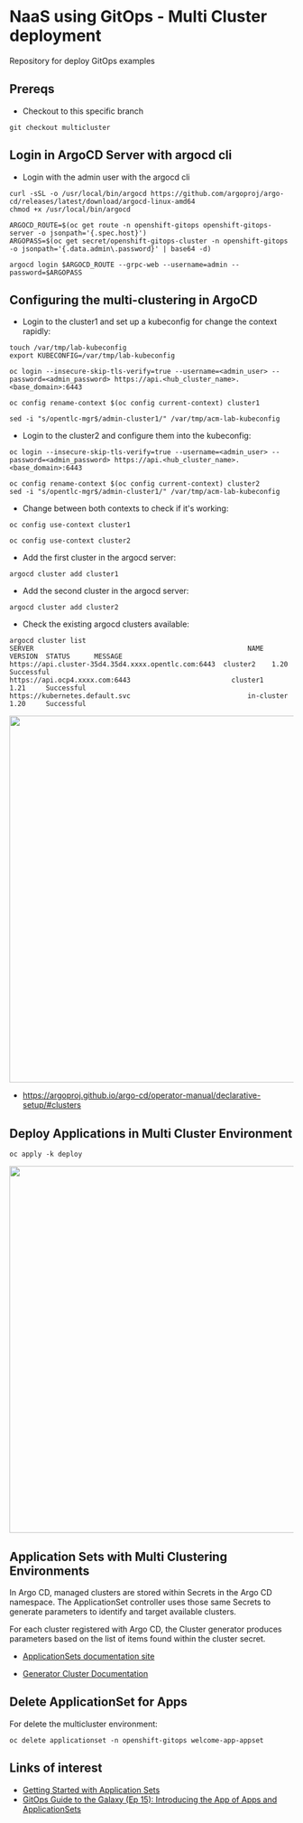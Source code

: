 # NaaS using GitOps - Multi Cluster deployment

Repository for deploy GitOps examples

## Prereqs

* Checkout to this specific branch

```
git checkout multicluster
```

## Login in ArgoCD Server with argocd cli

* Login with the admin user with the argocd cli

```
curl -sSL -o /usr/local/bin/argocd https://github.com/argoproj/argo-cd/releases/latest/download/argocd-linux-amd64
chmod +x /usr/local/bin/argocd

ARGOCD_ROUTE=$(oc get route -n openshift-gitops openshift-gitops-server -o jsonpath='{.spec.host}')
ARGOPASS=$(oc get secret/openshift-gitops-cluster -n openshift-gitops -o jsonpath='{.data.admin\.password}' | base64 -d)

argocd login $ARGOCD_ROUTE --grpc-web --username=admin --password=$ARGOPASS
```

## Configuring the multi-clustering in ArgoCD

* Login to the cluster1 and set up a kubeconfig for change the context rapidly:

```
touch /var/tmp/lab-kubeconfig
export KUBECONFIG=/var/tmp/lab-kubeconfig

oc login --insecure-skip-tls-verify=true --username=<admin_user> --password=<admin_password> https://api.<hub_cluster_name>.<base_domain>:6443

oc config rename-context $(oc config current-context) cluster1

sed -i "s/opentlc-mgr$/admin-cluster1/" /var/tmp/acm-lab-kubeconfig
```

* Login to the cluster2 and configure them into the kubeconfig:

```
oc login --insecure-skip-tls-verify=true --username=<admin_user> --password=<admin_password> https://api.<hub_cluster_name>.<base_domain>:6443

oc config rename-context $(oc config current-context) cluster2
sed -i "s/opentlc-mgr$/admin-cluster1/" /var/tmp/acm-lab-kubeconfig
```

* Change between both contexts to check if it's working:

```
oc config use-context cluster1

oc config use-context cluster2
```

* Add the first cluster in the argocd server:

```
argocd cluster add cluster1
```

* Add the second cluster in the argocd server:

```
argocd cluster add cluster2
```

* Check the existing argocd clusters available:

```
argocd cluster list
SERVER                                                     NAME        VERSION  STATUS      MESSAGE
https://api.cluster-35d4.35d4.xxxx.opentlc.com:6443  cluster2    1.20     Successful
https://api.ocp4.xxxx.com:6443                         cluster1    1.21     Successful
https://kubernetes.default.svc                             in-cluster  1.20     Successful
```

<img align="center" width="650" src="docs/pic1.png">

* https://argoproj.github.io/argo-cd/operator-manual/declarative-setup/#clusters

## Deploy Applications in Multi Cluster Environment

```
oc apply -k deploy
```

<img align="center" width="650" src="docs/pic2.png">

## Application Sets with Multi Clustering Environments

In Argo CD, managed clusters are stored within Secrets in the Argo CD namespace. The ApplicationSet
controller uses those same Secrets to generate parameters to identify and target available clusters.

For each cluster registered with Argo CD, the Cluster generator produces parameters based on the
list of items found within the cluster secret.

* [ApplicationSets documentation site](https://argocd-applicationset.readthedocs.io/en/stable/)

* [Generator Cluster Documentation](https://argocd-applicationset.readthedocs.io/en/stable/Generators-Cluster/)

## Delete ApplicationSet for Apps

For delete the multicluster environment:

```
oc delete applicationset -n openshift-gitops welcome-app-appset
```

## Links of interest

* [Getting Started with Application Sets](https://cloud.redhat.com/blog/getting-started-with-applicationsets)
* [GitOps Guide to the Galaxy (Ep 15): Introducing the App of Apps and ApplicationSets](https://www.youtube.com/watch?v=HqzUIJMYnfY&ab_channel=OpenShift)
